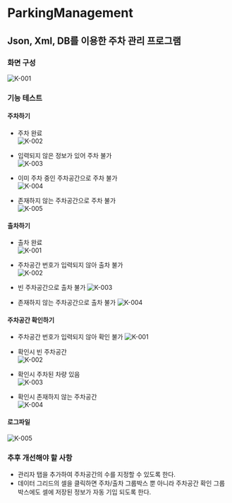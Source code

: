 # ParkingManagement
## Json, Xml, DB를 이용한 주차 관리 프로그램

### 화면 구성
![K-001](https://user-images.githubusercontent.com/59382990/84114596-9ec0a480-aa67-11ea-93cd-d5bb2192ed05.jpg)

### 기능 테스트

#### 주차하기
- 주차 완료   
![K-002](https://user-images.githubusercontent.com/59382990/84114603-a122fe80-aa67-11ea-97b2-82dd25db59fa.jpg)

- 입력되지 않은 정보가 있어 주차 불가   
![K-003](https://user-images.githubusercontent.com/59382990/84114608-a1bb9500-aa67-11ea-9634-a94d6e008012.jpg)

- 이미 주차 중인 주차공간으로 주차 불가   
![K-004](https://user-images.githubusercontent.com/59382990/84114612-a2542b80-aa67-11ea-894b-4d8a5adbf701.jpg)

- 존재하지 않는 주차공간으로 주차 불가   
![K-005](https://user-images.githubusercontent.com/59382990/84114614-a2ecc200-aa67-11ea-8605-26107d5f704d.jpg)

#### 출차하기

- 출차 완료   
![K-001](https://user-images.githubusercontent.com/59382990/84114999-44741380-aa68-11ea-9cf6-f8eb8f2fbf43.jpg)

- 주차공간 번호가 입력되지 않아 출차 불가   
![K-002](https://user-images.githubusercontent.com/59382990/84115003-45a54080-aa68-11ea-9429-8002321b8ef3.jpg)

- 빈 주차공간으로 출차 불가
![K-003](https://user-images.githubusercontent.com/59382990/84115007-463dd700-aa68-11ea-8277-220883850396.jpg)

- 존재하지 않는 주차공간으로 출차 불가
![K-004](https://user-images.githubusercontent.com/59382990/84115009-46d66d80-aa68-11ea-9506-b31335fd3c48.jpg)

#### 주차공간 확인하기

- 주차공간 번호가 입력되지 않아 확인 불가
![K-001](https://user-images.githubusercontent.com/59382990/84115281-c401e280-aa68-11ea-89f5-cbbc300c6649.jpg)

- 확인시 빈 주차공간   
![K-002](https://user-images.githubusercontent.com/59382990/84115285-c5330f80-aa68-11ea-94ff-5c84cd372599.jpg)

- 확인시 주차된 차량 있음   
![K-003](https://user-images.githubusercontent.com/59382990/84115287-c5cba600-aa68-11ea-9dc8-7ea1c759c204.jpg)

- 확인시 존재하지 않는 주차공간   
![K-004](https://user-images.githubusercontent.com/59382990/84115289-c6fcd300-aa68-11ea-8b55-704396250e85.jpg)

#### 로그파일    
![K-005](https://user-images.githubusercontent.com/59382990/84115362-ed227300-aa68-11ea-8775-6bd6280865f5.jpg)

### 추후 개선해야 할 사항   
- 관리자 탭을 추가하여 주차공간의 수를 지정할 수 있도록 한다.
- 데이터 그리드의 셀을 클릭하면 주차/출차 그룹박스 뿐 아니라 주차공간 확인 그룹박스에도 셀에 저장된 정보가 자동 기입 되도록 한다.
